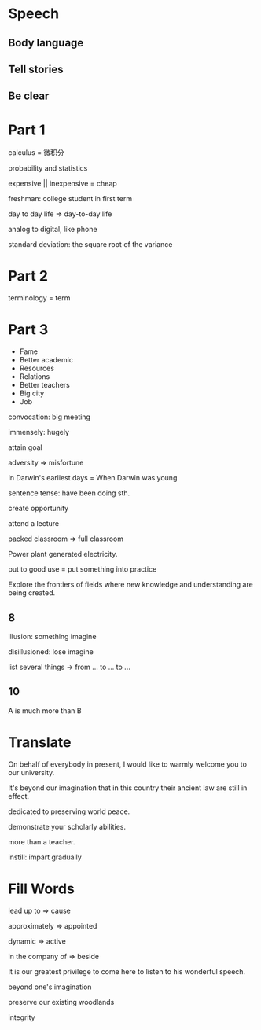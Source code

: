 # Speech

## Body language

## Tell stories

## Be clear

# Part 1

calculus = 微积分

probability and statistics

expensive || inexpensive = cheap

freshman: college student in first term

day to day life => day-to-day life

analog to digital, like phone

standard deviation: the square root of the variance

# Part 2

terminology = term

# Part 3

* Fame
* Better academic
* Resources
* Relations
* Better teachers
* Big city
* Job

convocation: big meeting

immensely: hugely

attain goal

adversity => misfortune

In Darwin's earliest days = When Darwin was young

sentence tense:
have been doing sth.

create opportunity

attend a lecture

packed classroom => full classroom

Power plant generated electricity.

put to good use = put something into practice

Explore the frontiers of fields where new knowledge and understanding are being created. 

## 8

illusion: something imagine

disillusioned: lose imagine

list several things -> from ... to ... to ...

## 10

A is much more than B

# Translate

On behalf of everybody in present, I would like to warmly welcome you to our university.

It's beyond our imagination that in this country their ancient law are still in effect.

dedicated to preserving world peace.

demonstrate your scholarly abilities.

more than a teacher.

instill: impart gradually

# Fill Words

lead up to => cause

approximately => appointed

dynamic => active

in the company of => beside

It is our greatest privilege to come here to listen to his wonderful speech.

beyond one's imagination

preserve our existing woodlands

integrity